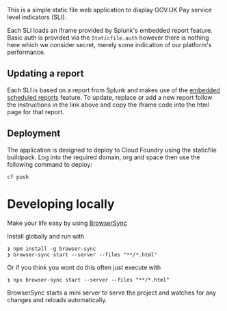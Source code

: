 This is a simple static file web application to display GOV.UK Pay service level
indicators (SLI).

Each SLI loads an iframe provided by Splunk's embedded report feature. Basic auth
is provided via the `Staticfile.auth` however there is nothing here which we
consider secret, merely some indication of our platform's performance.

## Updating a report

Each SLI is based on a report from Splunk and makes use of the [embedded scheduled
reports](https://docs.splunk.com/Documentation/Splunk/latest/Report/Embedscheduledreports)
feature. To update, replace or add a new report follow the instructions in the
link above and copy the iframe code into the html page for that report.


## Deployment

The application is designed to deploy to Cloud Foundry using the staticfile
buildpack. Log into the required domain, org and space then use the following
command to deploy:

```
cf push
```

# Developing locally

Make your life easy by using [BrowserSync](https://www.browsersync.io/)

Install globally and run with

```
❯ npm install -g browser-sync
❯ browser-sync start --server --files "**/*.html"
```

Or if you think you wont do this often just execute with

```
❯ npx browser-sync start --server --files "**/*.html"
```

BrowserSync starts a mini server to serve the project and watches for any changes and reloads automatically.
